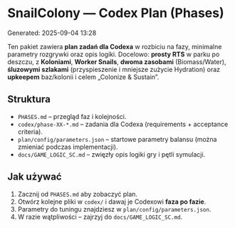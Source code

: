 # SnailColony — Codex Plan (Phases)
Generated: 2025-09-04 13:28

Ten pakiet zawiera **plan zadań dla Codexa** w rozbiciu na fazy, minimalne parametry rozgrywki oraz opis logiki.
Docelowo: **prosty RTS** w parku po deszczu, z **Koloniami**, **Worker Snails**, **dwoma zasobami** (Biomass/Water), 
**śluzowymi szlakami** (przyspieszenie i mniejsze zużycie Hydration) oraz **upkeepem** baz/kolonii i celem „Colonize & Sustain”.

## Struktura
- `PHASES.md` – przegląd faz i kolejności.
- `codex/phase-XX-*.md` – zadania dla Codexa (requirements + acceptance criteria).
- `plan/config/parameters.json` – startowe parametry balansu (można zmieniać podczas implementacji).
- `docs/GAME_LOGIC_SC.md` – zwięzły opis logiki gry i pętli symulacji.

## Jak używać
1. Zacznij od `PHASES.md` aby zobaczyć plan.
2. Otwórz kolejne pliki w `codex/` i dawaj je Codexowi **faza po fazie**.
3. Parametry do tuningu znajdziesz w `plan/config/parameters.json`.
4. W razie wątpliwości – zajrzyj do `docs/GAME_LOGIC_SC.md`.
